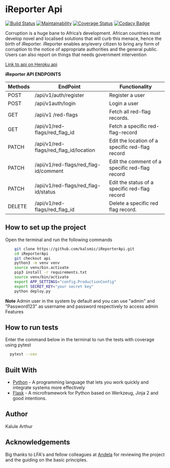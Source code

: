 # iReporter Api

[![Build Status](https://travis-ci.com/kalsmic/iReporterApi.svg?branch=api)](https://travis-ci.com/kalsmic/iReporterApi)
[![Maintainability](https://api.codeclimate.com/v1/badges/2b2df2ba4fc8d8138ab4/maintainability)](https://codeclimate.com/github/kalsmic/iReporterApi/maintainability)
[![Coverage Status](https://coveralls.io/repos/github/kalsmic/iReporterApi/badge.svg?branch=api)](https://coveralls.io/github/kalsmic/iReporterApi?branch=api) [![Codacy Badge](https://api.codacy.com/project/badge/Grade/dcaff2f8a36b474da2ed1c144d5630be)](https://www.codacy.com/app/kalsmic/iReporterApi?utm_source=github.com&amp;utm_medium=referral&amp;utm_content=kalsmic/iReporterApi&amp;utm_campaign=Badge_Grade)

Corruption is a huge bane to Africa’s development. African countries must develop novel and
localised solutions that will curb this menace, hence the birth of iReporter. iReporter enables
any/every citizen to bring any form of corruption to the notice of appropriate authorities and the general public. Users can also report on things that needs government intervention



[Link to api on Heroku api](https://ireporterapiv1.herokuapp.com/)

**iReporter API ENDPOINTS**

| Methods | EndPoint                                  | Functionality                                   |
| ------- | ----------------------------------------- | ----------------------------------------------- |
| POST    | /api/v1/auth/register                     | Register a user                                 |
| POST    | /api/v1auth/login                         | Login a user                                    |
| GET     | /api/v1 /red-flags                        | Fetch all red-flag records.                     |
| GET     | /api/v1/red-flags/red_flag_id             | Fetch a specific red-flag-record                |
| PATCH   | /api/v1/red-flags/red_flag_id/location    | Edit the location of a specific red-flag record |
| PATCH   | /api/v1/red-flags/red_flag-id/comment     | Edit the comment of a specific red-flag record  |
| PATCH   | /api/v1/red-flags/red_flag-id/status      | Edit the status of a specific red-flag record   |
| DELETE  | /api/v1/red-flags/red_flag_id             | Delete a specific red flag record.              |
  

## How to set up the project
Open the terminal and run the following commands
``` bash
    git clone https://github.com/kalsmic/iReporterApi.git
    cd iReporterApi
    git checkout api
    python3 -m venv venv
    source venv/bin.activate
    pip3 install -r requirements.txt
    source venv/bin/activate
    export APP_SETTINGS="config.ProductionConfig"
    export SECRET_KEY="your secret key"
    python deploy.py
   ```
   **Note** Admin user in the system by default and you can use "admin" and "Password123" as username and password respectively to access admin Features
   
## How to run tests

Enter the command below in the terminal to run the tests with coverage using
 pytest
```bash
  pytest --cov
  ```
  
## Built With

* [Python](https://www.python.org/) - A programming language that lets you work quickly and integrate systems more effectively
* [Flask](http://flask.pocoo.org/) - A microframework for Python based on Werkzeug, Jinja 2 and good intentions.
  
## Author

Kalule Arthur

## Acknowledgements

Big thanks to LFA's and fellow colleagues at [Andela](https://andela.com) for reviewing the project and the guiding on the basic principles.

